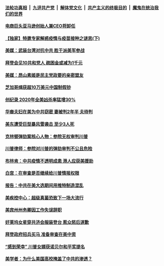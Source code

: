 

####  [法轮功真相](../../../../basic/blob/master/README.md?t=02030731) &nbsp;|&nbsp; [九评共产党](../../../../9ping.md/blob/master/README.md?t=02030731) &nbsp;|&nbsp; [解体党文化](../../../../jtdwh.md/blob/master/README.md?t=02030731)  &nbsp;|&nbsp; [共产主义的终极目的](../../../../gczydzjmd.md/blob/master/README.md?t=02030731) &nbsp;|&nbsp; [魔鬼在统治我们的世界](../../../../mgztzwmdsj.md/blob/master/README.md?t=02030731) 

#### [电商巨头亚马逊创始人兼CEO将卸任](../pages/soh6/470366.md?t=02030731) 
#### [【独家】特邀专家解惑疫情与疫苗接种之谜思(下)](../pages/soh6/470345.md?t=02030731) 
#### [美媒：武装台湾对抗中共 胜于派美军参战](../pages/soh6/470330.md?t=02030731) 
#### [拜登会见10共和党人 疏困金或减为1千元](../pages/soh6/470312.md?t=02030731) 
#### [美媒：昂山素姬是民主党政要的亲密盟友](../pages/soh6/470318.md?t=02030731) 
#### [芝加哥缉获超10万美元中国制假钞](../pages/soh6/470315.md?t=02030731) 
#### [创纪录 2020年全美凶杀率猛增30%](../pages/soh6/470297.md?t=02030731) 
#### [华裔夫妇在美为中共窃密 妻被判2年半 夫待判](../pages/soh6/470270.md?t=02030731) 
#### [美东遭受巨型暴风雪袭击 至少3人死](../pages/soh6/470300.md?t=02030731) 
#### [克林顿弹劾案核心人物：参院无权审判川普](../pages/soh6/470255.md?t=02030731) 
#### [川普律师：参院对川普的弹劾审判不公且危险](../pages/soh6/470243.md?t=02030731) 
#### [布林肯：中共疫情不透明成患 港人应获美援助](../pages/soh6/470084.md?t=02030731) 
#### [白宫：在审查是否继续给川普情报权限](../pages/soh6/470075.md?t=02030731) 
#### [报告：中共在美大选期间用推特制造混乱](../pages/soh6/470000.md?t=02030731) 
#### [美疾控中心：超级真菌恐致下一场大流行](../pages/soh6/470027.md?t=02030731) 
#### [美宾州州务卿因工作失误辞职](../pages/soh6/469988.md?t=02030731) 
#### [好莱坞女星穿共济会服装登台 惹众怒后道歉](../pages/soh6/470033.md?t=02030731) 
#### [拜登政府招兵买马 准备审查在美中资](../pages/soh6/470006.md?t=02030731) 
#### [“感到荣幸” 川普女婿获诺贝尔和平奖提名](../pages/soh6/470009.md?t=02030731) 
#### [美学者：为什么美国高校掩盖了中共的渗透？](../pages/soh6/470018.md?t=02030731) 
